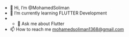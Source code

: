 - 👋 Hi, I’m @MohamedSoliman
- 🌱 I’m currently learning FLUTTER Development
- - 💬 Ask me about Flutter
- 📫 How to reach me mohamedsoliman1368@gmail.com

<!---
MohamedSoliman1368/MohamedSoliman1368 is a ✨ special ✨ repository because its `README.md` (this file) appears on your GitHub profile.
You can click the Preview link to take a look at your changes.
--->
